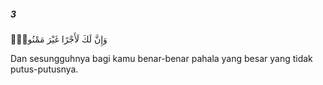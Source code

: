 ##### 3

<span class="ayah">وَإِنَّ لَكَ لَأَجْرًا غَيْرَ مَمْنُونٍۢ</span>

<span class="ayah_translation">Dan sesungguhnya bagi kamu benar-benar pahala yang besar yang tidak putus-putusnya.</span>
